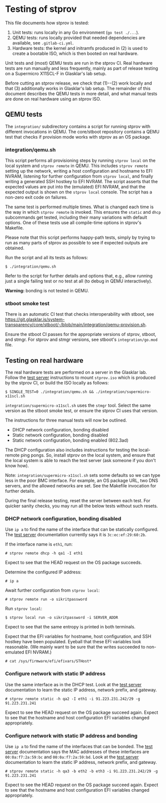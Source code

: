 # Testing of stprov

This file documents how stprov is tested:

  1. Unit tests: runs locally in any Go environment (`go test ./...`).
  2. QEMU tests: runs locally provided that needed dependencies are available,
     see `.gitlab-ci.yml`.
  3. Hardware tests: the kernel and initramfs produced in (2) is used to create
     a bootable ISO, which is then booted on real hardware.

Unit tests and (most) QEMU tests are run in the stprov CI.  Real hardware tests
are run manually and less frequently, mainly as part of release testing on a
Supermicro X11SCL-F in Glasklar's lab setup.

Before cutting an stprov release, we check that (1)--(2) work locally and that
(3) additionally works in Glasklar's lab setup.  The remainder of this document
describes the QEMU tests in more detail, and what manual tests are done on real
hardware using an stprov ISO.

## QEMU tests

The `integration/` subdirectory contains a script for running stprov with
different invocations in QEMU.  The core/stboot repository contains a QEMU test
that checks if provision mode works with stprov as an OS package.

### integration/qemu.sh

This script performs all provisioning steps by running `stprov local` on the
local system and `stprov remote` in QEMU.  This includes `stprov remote` setting
up the network, writing a host configuration and hostname to EFI NVRAM,
listening for further configuration from `stprov local`, and finally writing a
generated SSH hostkey to EFI NVRAM.  The script asserts that the expected values
are put into the (emulated) EFI NVRAM, and that the expected output is shown on
the `stprov local` console.  The script has a non-zero exit code on failures.

The same test is performed multiple times.  What is changed each time is the way
in which `stprov remote` is invoked.  This ensures the `static` and `dhcp`
subcommands get tested, including their many variations with default options.
One of these tests use all compile-time options in stprov's Makefile.

Please note that this script performs happy-path tests, simply by trying to run
as many parts of stprov as possible to see if expected outputs are obtained.

Run the script and all its tests as follows:

    $ ./integration/qemu.sh

Refer to the script for further details and options that, e.g., allow running
just a single failing test or no test at all (to debug in QEMU interactively).

**Warning:** bonding is not tested in QEMU.

### stboot smoke test

There is an automatic CI test that checks interoperability with stboot, see
<https://git.glasklar.is/system-transparency/core/stboot/-/blob/main/integration/qemu-provision.sh>.

Ensure the stboot CI passes for the appropriate versions of stprov, stboot, and
stmgr.  For stprov and stmgr versions, see stboot's `integration/go.mod` file.

## Testing on real hardware

The real hardware tests are performed on a server in the Glasklar lab.  Follow
the [test server][] instructions to mount `stprov.iso` which is produced by the
stprov CI, or build the ISO locally as follows:

    $ SINGLE_TEST=0 ./integration/qemu.sh && ./integration/supermicro-x11scl.sh

`integration/supermicro-x11scl.sh` uses the `stmgr` tool.  Select the same
version as the stboot smoke test, or ensure the stprov CI uses that version.

The instructions for three manual tests will now be outlined.

  - DHCP network configuration, bonding disabled
  - Static network configuration, bonding disabled
  - Static network configuration, bonding enabled (802.3ad)

The DHCP configuration also includes instructions for testing the local-remote
ping pongs.  So, install stprov on the local system, and ensure that the local
system is able to reach the test server (ask someone if you don't know how).

Note: `integration/supermicro-x11scl.sh` sets some defaults so we can type less
in the poor BMC interface.  For example, an OS package URL, two DNS servers, and
the allowed networks are set.  See the Makefile invocation for further details.

During the final release testing, reset the server between each test.  For
quicker sanity checks, you may run all the below tests without such resets.

[test server]: https://git.glasklar.is/glasklar/services/bootlab/-/blob/main/stime.md

### DHCP network configuration, bonding disabled

Use `ip a` to find the name of the interface that can be statically configured.
The [test server][] documentation currently says it is `3c:ec:ef:29:60:2b`.

If the interface name is `eth1`, run:

    # stprov remote dhcp -h qa1 -I eth1

Expect to see that the HEAD request on the OS package succeeds.

Determine the configured IP address:

    # ip a

Await further configuration from `stprov local`:

    # stprov remote run -o sikritpassword

Run `stprov local`:

    $ stprov local run -o sikritpassword -i SERVER_ADDR

Expect to see that the same entropy is printed in both terminals.

Expect that the EFI variables for hostname, host configuration, and SSH hostkey
have been populated.  Eyeball that these EFI variables look reasonable.  (We
mainly want to be sure that the writes succeeded to non-emulated EFI NVRAM.)

    # cat /sys/firmware/efi/efivars/STHost*

### Configure network with static IP address

Use the same interface as in the DHCP test.  Look at the [test server][]
documentation to learn the static IP address, network prefix, and gateway.

    # stprov remote static -h qa2 -I eth1 -i 91.223.231.242/29 -g 91.223.231.241

Expect to see the HEAD request on the OS package succeed again.  Expect to see
that the hostname and host configuration EFI variables changed appropriately.

### Configure network with static IP address and bonding

Use `ip a` to find the name of the interfaces that can be bonded.  The [test
server][] documentation says the MAC addresses of these interfaces are
`00:0a:f7:2a:59:bc` and `00:0a:f7:2a:59:bd`.  Look at the [test server][]
documentation to learn the static IP address, network prefix, and gateway.

    # stprov remote static -h qa3 -b eth2 -b eth3 -i 91.223.231.242/29 -g 91.223.231.241

Expect to see the HEAD request on the OS package succeed again.  Expect to see
that the hostname and host configuration EFI variables changed appropriately.
